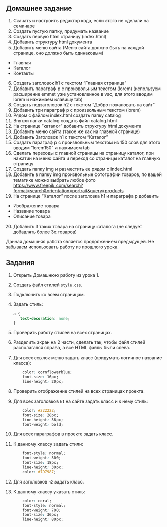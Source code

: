 ## Домашнее задание
1.	Скачать и настроить редактор кода, если этого не сделали на семинаре
2.	Создать пустую папку, придумать название
3.	Создать первую html страницу (index.html)
4.	Добавить структуру html документа
5.	Добавить меню сайта (Меню сайта должно быть на каждой странице, оно должно быть одинаковым)
-	Главная
-	Каталог
-	Контакты
6.	Создать заголовок h1 с текстом “Главная страница”
7.	Добавить параграф p с произвольным текстом (lorem) (используем расширение emmet уже установленное в vsc, для этого вводим lorem и нажимаем клавишу tab)
8.	Создать подзаголовок h2 с текстом “Добро пожаловать на сайт”
9.	Добавить три параграф p с произвольным текстом (lorem)
10.	Рядом с файлом index.html создать папку catalog
11.	Внутри папки catalog создать файл catalog.html
12.	На странице “каталог” добавить структуру html документа
13.	Добавить меню сайта (такое же как на главной странице)
14.	Добавить Заголовок h1 с текстом “Каталог”
15.	Создать параграф p с произвольным текстом из 150 слов для этого вводим “lorem150” и нажимаем tab
16.	Сделать переходы с главной страницы на страницу каталог, при нажатии на меню сайта и переход со страницы каталог на главную страницу
17.	Создать папку img и разместить ее рядом с index.html
18.	Добавить в папку img произвольные фотографии товаров, по вашей тематике можно выбрать любое фото https://www.freepik.com/search?format=search&orientation=portrait&query=products
19.	На странице “Каталог” после заголовка h1 и параграфа p добавить
-	Изображение товара
-	Название товара
-	Описание товара
20.	Добавить 3 таких товара на страницу каталога (не следует добавлять более 3х товаров)

Данная домашняя работа является продолжением предыдущей. Не забываем использовать работу из прошлого урока.

## Задания

1. Открыть Домашнюю работу из урока 1.
2. Создать файл стилей `style.css`.
3. Подключить ко всем страницам.
4. Задать стиль:

    ```css
    a {
       text-decoration: none;
    }
    ```

5. Проверить работу стилей на всех страницах.
6. Разделить экран на 2 части, сделать так, чтобы файл стилей располагался справа, а все HTML файлы были слева.
7. Для всех ссылок меню задать класс (придумать логичное название класса):

    ```css
        color: cornflowerblue;
        font-size: 16px;
        line-height: 20px;
    ```

8. Проверить отображение стилей на всех страницах проекта.
9. Для всех заголовков `h1` на сайте задать класс и к нему стиль:

    ```css
        color: #222222;
        font-size: 28px;
        line-height: 36px;
        font-weight: bold;
    ```

10. Для всех параграфов в проекте задать класс.
11. К данному классу задать стили:

    ```css
        font-style: normal;
        font-weight: 300;
        font-size: 18px;
        line-height: 30px;
        color: #7D7987;
    ```

12. Для заголовков `h2` задать класс.
13. К данному классу указать стиль:

    ```css
        color: coral;
        font-style: normal;
        font-weight: 700;
        font-size: 36px;
        line-height: 80px;
    ```